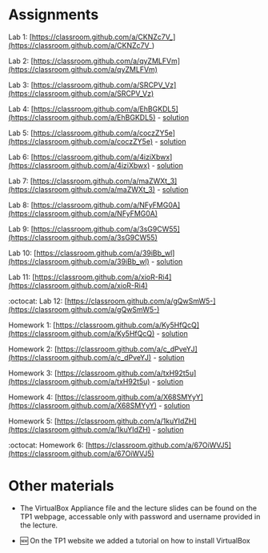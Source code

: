 # Assignments

Lab 1: [https://classroom.github.com/a/CKNZc7V_](https://classroom.github.com/a/CKNZc7V_)

Lab 2: [https://classroom.github.com/a/qyZMLFVm](https://classroom.github.com/a/qyZMLFVm)

Lab 3: [https://classroom.github.com/a/SRCPV_Vz](https://classroom.github.com/a/SRCPV_Vz)

Lab 4: [https://classroom.github.com/a/EhBGKDL5](https://classroom.github.com/a/EhBGKDL5) - [solution](https://github.com/TP1-HHU/lab4)

Lab 5: [https://classroom.github.com/a/coczZY5e](https://classroom.github.com/a/coczZY5e) - [solution](https://github.com/TP1-HHU/lab5)

Lab 6: [https://classroom.github.com/a/4iziXbwx](https://classroom.github.com/a/4iziXbwx) - [solution](https://github.com/TP1-HHU/lab6)

Lab 7: [https://classroom.github.com/a/maZWXt_3](https://classroom.github.com/a/maZWXt_3) - [solution](https://github.com/TP1-HHU/lab7)

Lab 8: [https://classroom.github.com/a/NFyFMG0A](https://classroom.github.com/a/NFyFMG0A)

Lab 9: [https://classroom.github.com/a/3sG9CW55](https://classroom.github.com/a/3sG9CW55)

Lab 10: [https://classroom.github.com/a/39iBb_wl](https://classroom.github.com/a/39iBb_wl) - [solution](https://github.com/TP1-HHU/lab10)

Lab 11: [https://classroom.github.com/a/xioR-Ri4](https://classroom.github.com/a/xioR-Ri4)

:octocat: Lab 12: [https://classroom.github.com/a/gQwSmW5-](https://classroom.github.com/a/gQwSmW5-)

Homework 1: [https://classroom.github.com/a/Ky5HfQcQ](https://classroom.github.com/a/Ky5HfQcQ) - [solution](https://github.com/TP1-HHU/hw1)

Homework 2: [https://classroom.github.com/a/c_dPveYJ](https://classroom.github.com/a/c_dPveYJ) - [solution](https://github.com/TP1-HHU/hw2)

Homework 3: [https://classroom.github.com/a/txH92t5u](https://classroom.github.com/a/txH92t5u) - [solution](https://github.com/TP1-HHU/hw3)

Homework 4: [https://classroom.github.com/a/X68SMYyY](https://classroom.github.com/a/X68SMYyY) - [solution](https://github.com/TP1-HHU/hw4)

Homework 5: [https://classroom.github.com/a/1kuYIdZH](https://classroom.github.com/a/1kuYIdZH) - [solution](https://github.com/TP1-HHU/hw5)

:octocat: Homework 6: [https://classroom.github.com/a/67OiWVJ5](https://classroom.github.com/a/67OiWVJ5)

# Other materials

* The VirtualBox Appliance file and the lecture slides can be found on the TP1 webpage,
accessable only with password and username provided in the lecture.

* :new: On the TP1 website we added a tutorial on how to install VirtualBox 
